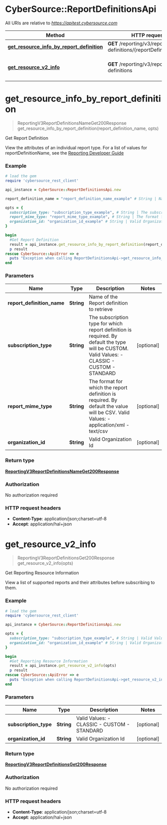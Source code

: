 # CyberSource::ReportDefinitionsApi

All URIs are relative to *https://apitest.cybersource.com*

Method | HTTP request | Description
------------- | ------------- | -------------
[**get_resource_info_by_report_definition**](ReportDefinitionsApi.md#get_resource_info_by_report_definition) | **GET** /reporting/v3/report-definitions/{reportDefinitionName} | Get Report Definition
[**get_resource_v2_info**](ReportDefinitionsApi.md#get_resource_v2_info) | **GET** /reporting/v3/report-definitions | Get Reporting Resource Information


# **get_resource_info_by_report_definition**
> ReportingV3ReportDefinitionsNameGet200Response get_resource_info_by_report_definition(report_definition_name, opts)

Get Report Definition

View the attributes of an individual report type. For a list of values for reportDefinitionName, see the [Reporting Developer Guide](https://www.cybersource.com/developers/documentation/reporting_and_reconciliation/) 

### Example
```ruby
# load the gem
require 'cybersource_rest_client'

api_instance = CyberSource::ReportDefinitionsApi.new

report_definition_name = "report_definition_name_example" # String | Name of the Report definition to retrieve

opts = { 
  subscription_type: "subscription_type_example", # String | The subscription type for which report definition is required. By default the type will be CUSTOM. Valid Values: - CLASSIC - CUSTOM - STANDARD 
  report_mime_type: "report_mime_type_example", # String | The format for which the report definition is required. By default the value will be CSV. Valid Values: - application/xml - text/csv 
  organization_id: "organization_id_example" # String | Valid Organization Id
}

begin
  #Get Report Definition
  result = api_instance.get_resource_info_by_report_definition(report_definition_name, opts)
  p result
rescue CyberSource::ApiError => e
  puts "Exception when calling ReportDefinitionsApi->get_resource_info_by_report_definition: #{e}"
end
```

### Parameters

Name | Type | Description  | Notes
------------- | ------------- | ------------- | -------------
 **report_definition_name** | **String**| Name of the Report definition to retrieve | 
 **subscription_type** | **String**| The subscription type for which report definition is required. By default the type will be CUSTOM. Valid Values: - CLASSIC - CUSTOM - STANDARD  | [optional] 
 **report_mime_type** | **String**| The format for which the report definition is required. By default the value will be CSV. Valid Values: - application/xml - text/csv  | [optional] 
 **organization_id** | **String**| Valid Organization Id | [optional] 

### Return type

[**ReportingV3ReportDefinitionsNameGet200Response**](ReportingV3ReportDefinitionsNameGet200Response.md)

### Authorization

No authorization required

### HTTP request headers

 - **Content-Type**: application/json;charset=utf-8
 - **Accept**: application/hal+json



# **get_resource_v2_info**
> ReportingV3ReportDefinitionsGet200Response get_resource_v2_info(opts)

Get Reporting Resource Information

View a list of supported reports and their attributes before subscribing to them. 

### Example
```ruby
# load the gem
require 'cybersource_rest_client'

api_instance = CyberSource::ReportDefinitionsApi.new

opts = { 
  subscription_type: "subscription_type_example", # String | Valid Values: - CLASSIC - CUSTOM - STANDARD 
  organization_id: "organization_id_example" # String | Valid Organization Id
}

begin
  #Get Reporting Resource Information
  result = api_instance.get_resource_v2_info(opts)
  p result
rescue CyberSource::ApiError => e
  puts "Exception when calling ReportDefinitionsApi->get_resource_v2_info: #{e}"
end
```

### Parameters

Name | Type | Description  | Notes
------------- | ------------- | ------------- | -------------
 **subscription_type** | **String**| Valid Values: - CLASSIC - CUSTOM - STANDARD  | [optional] 
 **organization_id** | **String**| Valid Organization Id | [optional] 

### Return type

[**ReportingV3ReportDefinitionsGet200Response**](ReportingV3ReportDefinitionsGet200Response.md)

### Authorization

No authorization required

### HTTP request headers

 - **Content-Type**: application/json;charset=utf-8
 - **Accept**: application/hal+json



